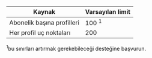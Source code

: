 | Kaynak | Varsayılan limit |
| --- | --- |
| Abonelik başına profilleri |100 <sup>1</sup> |
| Her profil uç noktaları |200 |

<sup>1</sup>bu sınırları artırmak gerekebileceği desteğine başvurun.

